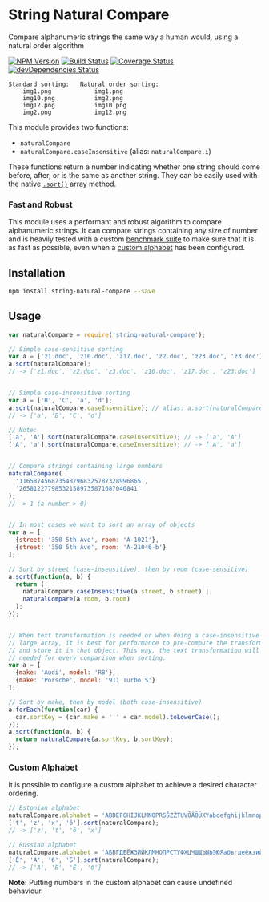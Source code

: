 # String Natural Compare

Compare alphanumeric strings the same way a human would, using a natural order algorithm

[![NPM Version](https://img.shields.io/npm/v/string-natural-compare.svg)](https://www.npmjs.com/package/string-natural-compare)
[![Build Status](https://travis-ci.org/nwoltman/string-natural-compare.svg?branch=master)](https://travis-ci.org/nwoltman/string-natural-compare)
[![Coverage Status](https://coveralls.io/repos/nwoltman/string-natural-compare/badge.svg?branch=master)](https://coveralls.io/r/nwoltman/string-natural-compare?branch=master)
[![devDependencies Status](https://david-dm.org/nwoltman/string-natural-compare/dev-status.svg)](https://david-dm.org/nwoltman/string-natural-compare?type=dev)

```
Standard sorting:   Natural order sorting:
    img1.png            img1.png
    img10.png           img2.png
    img12.png           img10.png
    img2.png            img12.png
```

This module provides two functions:

+ `naturalCompare`
+ `naturalCompare.caseInsensitive` (alias: `naturalCompare.i`)

These functions return a number indicating whether one string should come before, after, or is the same as another string.
They can be easily used with the native [`.sort()`](https://developer.mozilla.org/en-US/docs/Web/JavaScript/Reference/Global_Objects/Array/sort) array method.

### Fast and Robust

This module uses a performant and robust algorithm to compare alphanumeric strings. It can compare strings containing any size of number and is heavily tested with a custom [benchmark suite](https://github.com/nwoltman/string-natural-compare/tree/master/benchmark) to make sure that it is as fast as possible, even when a [custom alphabet](#custom-alphabet) has been configured.


## Installation

```sh
npm install string-natural-compare --save
```


## Usage

```js
var naturalCompare = require('string-natural-compare');

// Simple case-sensitive sorting
var a = ['z1.doc', 'z10.doc', 'z17.doc', 'z2.doc', 'z23.doc', 'z3.doc'];
a.sort(naturalCompare);
// -> ['z1.doc', 'z2.doc', 'z3.doc', 'z10.doc', 'z17.doc', 'z23.doc']


// Simple case-insensitive sorting
var a = ['B', 'C', 'a', 'd'];
a.sort(naturalCompare.caseInsensitive); // alias: a.sort(naturalCompare.i);
// -> ['a', 'B', 'C', 'd']

// Note:
['a', 'A'].sort(naturalCompare.caseInsensitive); // -> ['a', 'A']
['A', 'a'].sort(naturalCompare.caseInsensitive); // -> ['A', 'a']


// Compare strings containing large numbers
naturalCompare(
  '1165874568735487968325787328996865',
  '265812277985321589735871687040841'
);
// -> 1 (a number > 0)


// In most cases we want to sort an array of objects
var a = [
  {street: '350 5th Ave', room: 'A-1021'},
  {street: '350 5th Ave', room: 'A-21046-b'}
];

// Sort by street (case-insensitive), then by room (case-sensitive)
a.sort(function(a, b) {
  return (
    naturalCompare.caseInsensitive(a.street, b.street) ||
    naturalCompare(a.room, b.room)
  );
});


// When text transformation is needed or when doing a case-insensitive sort on a
// large array, it is best for performance to pre-compute the transformed text
// and store it in that object. This way, the text transformation will not be
// needed for every comparison when sorting.
var a = [
  {make: 'Audi', model: 'R8'},
  {make: 'Porsche', model: '911 Turbo S'}
];

// Sort by make, then by model (both case-insensitive)
a.forEach(function(car) {
  car.sortKey = (car.make + ' ' + car.model).toLowerCase();
});
a.sort(function(a, b) {
  return naturalCompare(a.sortKey, b.sortKey);
});
```

### Custom Alphabet

It is possible to configure a custom alphabet to achieve a desired character ordering.

```js
// Estonian alphabet
naturalCompare.alphabet = 'ABDEFGHIJKLMNOPRSŠZŽTUVÕÄÖÜXYabdefghijklmnoprsšzžtuvõäöüxy';
['t', 'z', 'x', 'õ'].sort(naturalCompare);
// -> ['z', 't', 'õ', 'x']

// Russian alphabet
naturalCompare.alphabet = 'АБВГДЕЁЖЗИЙКЛМНОПРСТУФХЦЧШЩЪЫЬЭЮЯабвгдеёжзийклмнопрстуфхцчшщъыьэюя';
['Ё', 'А', 'б', 'Б'].sort(naturalCompare);
// -> ['А', 'Б', 'Ё', 'б']
```

**Note:** Putting numbers in the custom alphabet can cause undefined behaviour.
